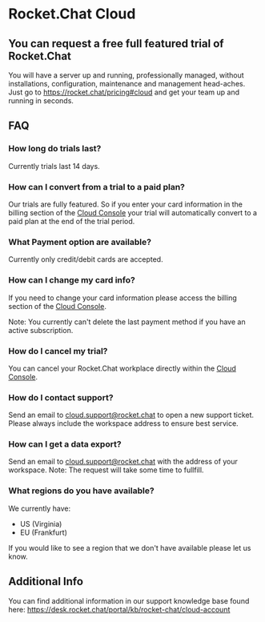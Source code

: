 # Rocket.Chat Cloud

## You can request a free full featured trial of Rocket.Chat

You will have a server up and running, professionally managed, without installations, configuration, maintenance and management head-aches. Just go to <https://rocket.chat/pricing#cloud> and get your team up and running in seconds.

## FAQ

### How long do trials last?

Currently trials last 14 days.

### How can I convert from a trial to a paid plan?

Our trials are fully featured.  So if you enter your card information in the billing section of the [Cloud Console](https://cloud.rocket.chat) your trial will automatically convert to a paid plan at the end of the trial period.

### What Payment option are available?

Currently only credit/debit cards are accepted.

### How can I change my card info?

If you need to change your card information please access the billing section of the [Cloud Console](https://cloud.rocket.chat).

Note: You currently can't delete the last payment method if you have an active subscription.

### How do I cancel my trial?

You can cancel your Rocket.Chat workplace directly within the [Cloud Console](<https://cloud.rocket.chat>).

### How do I contact support?

Send an email to cloud.support@rocket.chat to open a new support ticket. Please always include the workspace address to ensure best service.

### How can I get a data export?

Send an email to cloud.support@rocket.chat with the address of your workspace.  Note: The request will take some time to fullfill.

### What regions do you have available?

We currently have:

- US (Virginia)
- EU (Frankfurt)

If you would like to see a region that we don't have available please let us know.

## Additional Info

You can find additional information in our support knowledge base found here: <https://desk.rocket.chat/portal/kb/rocket-chat/cloud-account>
